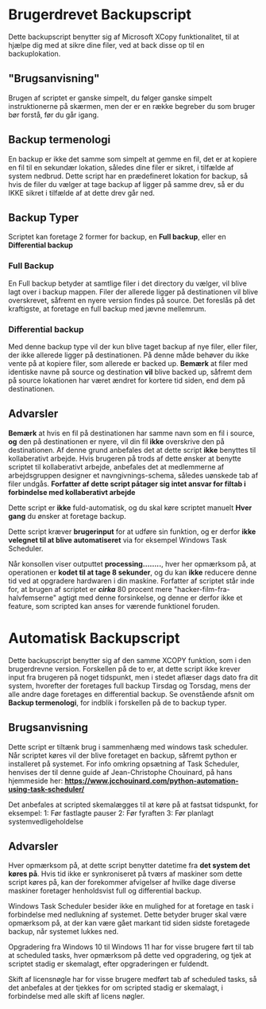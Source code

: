 # Brugerdrevet Backupscript
Dette backupscript benytter sig af Microsoft XCopy funktionalitet, til at hjælpe dig med at sikre dine filer, ved at back disse op til en backuplokation.

## "Brugsanvisning"
Brugen af scriptet er ganske simpelt, du følger ganske simpelt instruktionerne på skærmen, men der er en række begreber du som bruger bør forstå, før du går igang.

## Backup termenologi
En backup er ikke det samme som simpelt at gemme en fil, det er at kopiere en fil til en sekundær lokation, således dine filer er sikret, i tilfælde af system nedbrud.
Dette script har en prædefineret lokation for backup, så hvis de filer du vælger at tage backup af ligger på samme drev, så er du IKKE sikret i tilfælde af at dette drev går ned.
## Backup Typer
Scriptet kan foretage 2 former for backup, en **Full backup**, eller en **Differential backup**
### Full Backup
En Full backup betyder at samtlige filer i det directory du vælger, vil blive lagt over i backup mappen. Filer der allerede ligger på destinationen vil blive overskrevet, såfremt en nyere version findes på source. Det foreslås på det kraftigste, at foretage en full backup med jævne mellemrum.
### Differential backup
Med denne backup type vil der kun blive taget backup af nye filer, eller filer, der ikke allerede ligger på destinationen. På denne måde behøver du ikke vente på at kopiere filer, som allerede er backed up. **Bemærk** at filer med identiske navne på source og destination **vil** blive backed up, såfremt dem på source lokationen har været ændret for kortere tid siden, end dem på destinationen.

## Advarsler

**Bemærk** at hvis en fil på destinationen har samme navn som en fil i source, **og** den på destinationen er nyere, vil din fil **ikke** overskrive den på destinationen. Af denne grund anbefales det at dette script **ikke** benyttes til kollaberativt arbejde.
Hvis brugeren på trods af dette ønsker at benytte scriptet til kollaberativt arbejde, anbefales det at medlemmerne af arbejdsgruppen designer et navngivnings-schema, således uønskede tab af filer undgås. **Forfatter af dette script påtager sig intet ansvar for filtab i forbindelse med kollaberativt arbejde**

Dette script er **ikke** fuld-automatisk, og du skal køre scriptet manuelt **Hver gang** du ønsker at foretage backup.

Dette script kræver **brugerinput** for at udføre sin funktion, og er derfor **ikke velegnet til at blive automatiseret** via for eksempel Windows Task Scheduler.

Når konsollen viser outputtet **processing........**, hver her opmærksom på, at operationen er **kodet til at tage 8 sekunder**, og du kan **ikke** reducere denne tid ved at opgradere hardwaren i din maskine. Forfatter af scriptet står inde for, at brugen af scriptet er ***cirka*** 80 procent mere "hacker-film-fra-halvfemserne" agtigt med denne forsinkelse, og denne er derfor ikke et feature, som scripted kan anses for værende funktionel foruden. 

# Automatisk Backupscript
Dette backupscript benytter sig af den samme XCOPY funktion, som i den brugerdrevne version. Forskellen på de to er, at dette script ikke krever input fra brugeren på noget tidspunkt, men i stedet aflæser dags dato fra dit system, hvorefter der foretages full backup Tirsdag og Torsdag, mens der alle andre dage foretages en differential backup. Se ovenstående afsnit om **Backup termenologi**, for indblik i forskellen på de to backup typer.

## Brugsanvisning
Dette script er tiltænk brug i sammenhæng med windows task scheduler. Når scriptet køres vil der blive foretaget en backup, såfremt python er installeret på systemet.
For info omkring opsætning af Task Scheduler, henvises der til denne guide af Jean-Christophe Chouinard, på hans hjemmeside her: **https://www.jcchouinard.com/python-automation-using-task-scheduler/**

Det anbefales at scripted skemalægges til at køre på at fastsat tidspunkt, for eksempel:
1: Før fastlagte pauser
2: Før fyraften
3: Før planlagt systemvedligeholdelse

## Advarsler
Hver opmærksom på, at dette script benytter datetime fra **det system det køres på**. Hvis tid ikke er synkroniseret på tværs af maskiner som dette script køres på, kan der forekommer afvigelser af hvilke dage diverse maskiner foretager henholdsvist full og differential backup.

Windows Task Scheduler besider ikke en mulighed for at foretage en task i forbindelse med nedlukning af systemet. Dette betyder bruger skal være opmærksom på, at der kan være gået markant tid siden sidste foretagede backup, når systemet lukkes ned. 

Opgradering fra Windows 10 til Windows 11 har for visse brugere ført til tab at scheduled tasks, hver opmærksom på dette ved opgradering, og tjek at scriptet stadig er skemalagt, efter opgraderingen er fuldendt.

Skift af licensnøgle har for visse brugere medført tab af scheduled tasks, så det anbefales at der tjekkes for om scripted stadig er skemalagt, i forbindelse med alle skift af licens nøgler.
